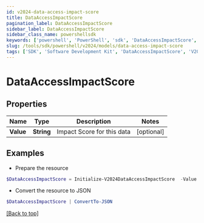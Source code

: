 ```yaml
---
id: v2024-data-access-impact-score
title: DataAccessImpactScore
pagination_label: DataAccessImpactScore
sidebar_label: DataAccessImpactScore
sidebar_class_name: powershellsdk
keywords: ['powershell', 'PowerShell', 'sdk', 'DataAccessImpactScore', 'V2024DataAccessImpactScore'] 
slug: /tools/sdk/powershell/v2024/models/data-access-impact-score
tags: ['SDK', 'Software Development Kit', 'DataAccessImpactScore', 'V2024DataAccessImpactScore']
---
```



# DataAccessImpactScore

## Properties

Name | Type | Description | Notes
------------ | ------------- | ------------- | -------------
**Value** | **String** | Impact Score for this data | [optional] 

## Examples

- Prepare the resource
```powershell
$DataAccessImpactScore = Initialize-V2024DataAccessImpactScore  -Value Medium
```

- Convert the resource to JSON
```powershell
$DataAccessImpactScore | ConvertTo-JSON
```


[[Back to top]](#) 

